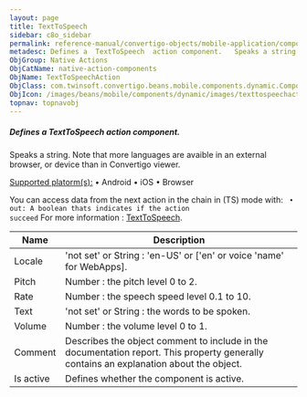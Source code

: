 ```yaml
---
layout: page
title: TextToSpeech
sidebar: c8o_sidebar
permalink: reference-manual/convertigo-objects/mobile-application/components/native-action-components/texttospeech/
metadesc: Defines a  TextToSpeech  action component.   Speaks a string. Note that more languages are avaible in an external browser, or device than in Convertig
ObjGroup: Native Actions
ObjCatName: native-action-components
ObjName: TextToSpeechAction
ObjClass: com.twinsoft.convertigo.beans.mobile.components.dynamic.ComponentManager$1
ObjIcon: /images/beans/mobile/components/dynamic/images/texttospeechaction_color_32x32.png
topnav: topnavobj
---
```

##### Defines a <i>TextToSpeech</i> action component. 
 Speaks a string.
Note that more languages are avaible in an external browser, or device than in Convertigo viewer.

<u>Supported platorm(s):</u> 
 • Android
 • iOS
 • Browser

You can access data from the next action in the chain in (TS) mode with: <code>
 • out: A boolean thats indicates if the action succeed</code>
For more information : <a target='_blank' href='https://ionicframework.com/docs/v3/native/text-to-speech//'>TextToSpeech</a>.

Name | Description 
--- | ---
Locale | 'not set' or String : 'en-US' or ['en' or voice 'name' for WebApps].
Pitch | Number : the pitch level 0 to 2.
Rate | Number : the speech speed level 0.1 to 10.
Text | 'not set' or String : the words to be spoken.
Volume | Number : the volume level 0 to 1.
Comment | Describes the object comment to include in the documentation report.  This property generally contains an explanation about the object. 
Is active | Defines whether the component is active. 

